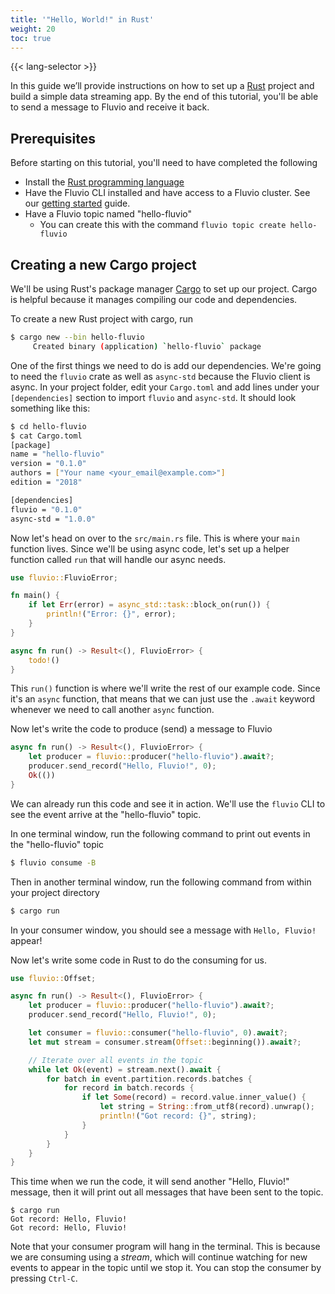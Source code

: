 ```yaml
---
title: '"Hello, World!" in Rust'
weight: 20
toc: true
---
```


{{< lang-selector >}}

In this guide we’ll provide instructions on how to set up a
<a href="https://www.rust-lang.org" target="_blank">Rust</a>
project and build a simple data streaming app. By the end of this
tutorial, you'll be able to send a message to Fluvio and receive it
back.

## Prerequisites

Before starting on this tutorial, you'll need to have completed the following

- Install the [Rust programming language]
- Have the Fluvio CLI installed and have access to a Fluvio cluster. See our [getting started] guide.
- Have a Fluvio topic named "hello-fluvio"
  - You can create this with the command `fluvio topic create hello-fluvio`

[Rust programming language]: https://rustup.rs
[getting started]: /docs/getting-started

## Creating a new Cargo project

We'll be using Rust's package manager [Cargo] to set up our project. Cargo
is helpful because it manages compiling our code and dependencies.

[Cargo]: https://doc.rust-lang.org/book/ch01-03-hello-cargo.html

To create a new Rust project with cargo, run

```bash
$ cargo new --bin hello-fluvio
     Created binary (application) `hello-fluvio` package
```

One of the first things we need to do is add our dependencies. We're going to need
the `fluvio` crate as well as `async-std` because the Fluvio client is async.
In your project folder, edit your `Cargo.toml` and add lines under your `[dependencies]`
section to import `fluvio` and `async-std`. It should look something like this:

```bash
$ cd hello-fluvio
$ cat Cargo.toml
[package]
name = "hello-fluvio"
version = "0.1.0"
authors = ["Your name <your_email@example.com>"]
edition = "2018"

[dependencies]
fluvio = "0.1.0"
async-std = "1.0.0"
```

Now let's head on over to the `src/main.rs` file. This is where your `main` function
lives. Since we'll be using async code, let's set up a helper function called `run`
that will handle our async needs.

```rust
use fluvio::FluvioError;

fn main() {
    if let Err(error) = async_std::task::block_on(run()) {
        println!("Error: {}", error);
    }
}

async fn run() -> Result<(), FluvioError> {
    todo!()
}
```

This `run()` function is where we'll write the rest of our example code. Since it's an
`async` function, that means that we can just use the `.await` keyword whenever we need
to call another `async` function.

Now let's write the code to produce (send) a message to Fluvio

```rust
async fn run() -> Result<(), FluvioError> {
    let producer = fluvio::producer("hello-fluvio").await?;
    producer.send_record("Hello, Fluvio!", 0);
    Ok(())
}
```

We can already run this code and see it in action. We'll use the `fluvio` CLI to see
the event arrive at the "hello-fluvio" topic.

In one terminal window, run the following command to print out events in the "hello-fluvio"
topic

```bash
$ fluvio consume -B
```

Then in another terminal window, run the following command from within your project
directory

```bash
$ cargo run
```

In your consumer window, you should see a message with `Hello, Fluvio!` appear!

Now let's write some code in Rust to do the consuming for us.

```rust
use fluvio::Offset;

async fn run() -> Result<(), FluvioError> {
    let producer = fluvio::producer("hello-fluvio").await?;
    producer.send_record("Hello, Fluvio!", 0);

    let consumer = fluvio::consumer("hello-fluvio", 0).await?;
    let mut stream = consumer.stream(Offset::beginning()).await?;

    // Iterate over all events in the topic
    while let Ok(event) = stream.next().await {
        for batch in event.partition.records.batches {
            for record in batch.records {
                if let Some(record) = record.value.inner_value() {
                    let string = String::from_utf8(record).unwrap();
                    println!("Got record: {}", string);
                }
            }
        }
    }
}
```

This time when we run the code, it will send another "Hello, Fluvio!" message,
then it will print out all messages that have been sent to the topic.

```
$ cargo run
Got record: Hello, Fluvio!
Got record: Hello, Fluvio!
```

Note that your consumer program will hang in the terminal. This is because we
are consuming using a _stream_, which will continue watching for new events to
appear in the topic until we stop it. You can stop the consumer by pressing
`Ctrl-C`.
